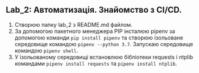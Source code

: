 Lab_2: Автоматизація. Знайомство з CI/CD.
-

1. Створюю папку lab_2 з README.md файлом. 
2. За допомогою пакетного менеджера PIP інсталюю pipenv за допомогою команди `pip install pipenv` та створюю ізольоване середовище командою `pipenv --python 3.7`. Запускаю середовище командою `pipenv shell`.
3. У ізольованому середовищі встановлюю бібліотеки requests і ntplib командами `pipenv install requests` та `pipenv install ntplib`. 

